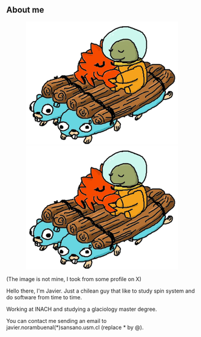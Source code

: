 ## About me

<p align="center">
<img width="400px" src="./assets/rust-go-zig.jpg#gh-light-mode-only" title="love"/>
<img width="400px" src="./assets/rust-go-zig.jpg#gh-dark-mode-only" title="love"/>
</p>
(The image is not mine, I took from some profile on X)

Hello there, I'm Javier. Just a chilean guy that like to study spin system and do software from time to time.

Working at INACH and studying a glaciology master degree.

You can contact me sending an email to javier.norambuenal(*)sansano.usm.cl (replace * by @).
